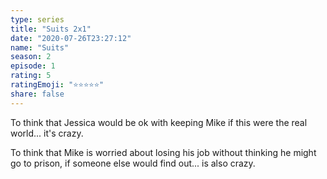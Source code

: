 ```yaml
---
type: series
title: "Suits 2x1"
date: "2020-07-26T23:27:12"
name: "Suits"
season: 2
episode: 1
rating: 5
ratingEmoji: "⭐️⭐️⭐️⭐️⭐️"
share: false
---
```


To think that Jessica would be ok with keeping Mike if this were the real world... it's crazy.

To think that Mike is worried about losing his job without thinking he might go to prison, if someone else would find out... is also crazy.
